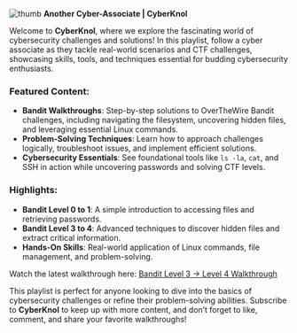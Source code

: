 ![thumb](https://github.com/user-attachments/assets/fa773aef-382f-4af7-a669-f9717ecf26e2)
**Another Cyber-Associate | CyberKnol**  

Welcome to **CyberKnol**, where we explore the fascinating world of cybersecurity challenges and solutions! In this playlist, follow a cyber associate as they tackle real-world scenarios and CTF challenges, showcasing skills, tools, and techniques essential for budding cybersecurity enthusiasts.

### Featured Content:
- **Bandit Walkthroughs**: Step-by-step solutions to OverTheWire Bandit challenges, including navigating the filesystem, uncovering hidden files, and leveraging essential Linux commands.
- **Problem-Solving Techniques**: Learn how to approach challenges logically, troubleshoot issues, and implement efficient solutions.
- **Cybersecurity Essentials**: See foundational tools like `ls -la`, `cat`, and SSH in action while uncovering passwords and solving CTF levels.

### Highlights:
- **Bandit Level 0 to 1**: A simple introduction to accessing files and retrieving passwords.
- **Bandit Level 3 to 4**: Advanced techniques to discover hidden files and extract critical information.
- **Hands-On Skills**: Real-world application of Linux commands, file management, and problem-solving.

Watch the latest walkthrough here: [Bandit Level 3 → Level 4 Walkthrough](https://youtu.be/mxt4Ey-LVJA?si=VvP3wfE0ksClDUE3)

This playlist is perfect for anyone looking to dive into the basics of cybersecurity challenges or refine their problem-solving abilities. Subscribe to **CyberKnol** to keep up with more content, and don’t forget to like, comment, and share your favorite walkthroughs!
